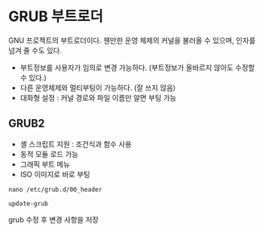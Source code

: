 # GRUB 부트로더
GNU 프로젝트의 부트로더이다. 웬만한 운영 체제의 커널을 불러올 수 있으며, 인자를 넘겨 줄 수도 있다.
- 부트정보를 사용자가 임의로 변경 가능하다. (부트정보가 올바르지 않아도 수정할 수 있다.)
- 다른 운영체제와 멀티부팅이 가능하다. (잘 쓰지 않음)
- 대화형 설정 : 커널 경로와 파일 이름만 알면 부팅 가능

## GRUB2
- 셸 스크립트 지원 : 조건식과 함수 사용
- 동적 모듈 로드 가능
- 그래픽 부트 메뉴
- ISO 이미지로 바로 부팅

```
nano /etc/grub.d/00_header
```

```
update-grub
```
grub 수정 후 변경 사항을 저장
